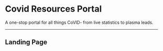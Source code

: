 # Covid Resources Portal
A one-stop portal for all things CoVID- from live statistics to plasma leads.
<hr>
<h2>Landing Page</h2>
